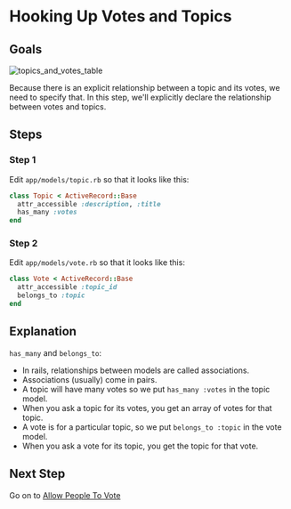 # Hooking Up Votes and Topics
## Goals
![topics_and_votes_table](/images/curriculum/topics_and_votes_table.png)

Because there is an explicit relationship between a topic and its
votes, we need to specify that. In this step, we'll explicitly
declare the relationship between votes and topics.

## Steps
### Step 1
Edit `app/models/topic.rb` so that it looks like this:

```ruby
class Topic < ActiveRecord::Base
  attr_accessible :description, :title
  has_many :votes
end
```

### Step 2
Edit `app/models/vote.rb` so that it looks like this:

```ruby
class Vote < ActiveRecord::Base
  attr_accessible :topic_id
  belongs_to :topic
end
```

## Explanation
`has_many` and `belongs_to`:

* In rails, relationships between models are called associations.
* Associations (usually) come in pairs.
* A topic will have many votes so we put `has_many :votes` in the topic model.
* When you ask a topic for its votes, you get an array of votes for that topic.
* A vote is for a particular topic, so we put `belongs_to :topic` in the vote model.
* When you ask a vote for its topic, you get the topic for that vote.

## Next Step
Go on to [Allow People To Vote](allow_people_to_vote)
